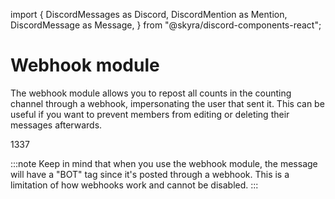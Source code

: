 import {
  DiscordMessages as Discord,
  DiscordMention as Mention,
  DiscordMessage as Message,
} from "@skyra/discord-components-react";

# Webhook module

The webhook module allows you to repost all counts in the counting channel through a webhook, impersonating the user that sent it. This can be useful if you want to prevent members from editing or deleting their messages afterwards.

<Discord>
  <Message profile="promise" bot>1337</Message>
</Discord>

<br/>

:::note
Keep in mind that when you use the webhook module, the message will have a "BOT" tag since it's posted through a webhook. This is a limitation of how webhooks work and cannot be disabled.
:::
